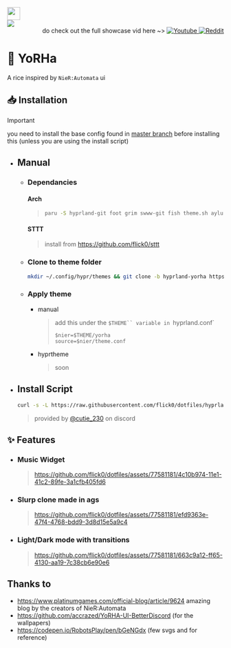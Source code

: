 <div>
    <img src="./assets/title.svg" height="30px">
</div>
<img src="https://github.com/flick0/dotfiles/assets/77581181/4b94622c-69f4-4f2d-82c4-7032d6e66ca4">
<div align="right">
        do check out the full showcase vid here ~>
        <a href="https://www.youtube.com/watch?v=YRDbhWHF8bY">
            <img alt="Youtube" src="https://img.shields.io/badge/YouTube-%23c2bda6.svg?style=for-the-badge&logo=YouTube&logoColor=48463d">
        </a>
        <a href="https://www.reddit.com/r/unixporn/comments/18zwfhj/hyprland_yorha/">
            <img alt="Reddit" src="https://img.shields.io/badge/Reddit-%23c2bda6.svg?style=for-the-badge&logo=Reddit&logoColor=48463d">
        </a>
</div>


# 👾 YoRHa

A rice inspired by `NieR:Automata` ui


## 📥 Installation
> [!IMPORTANT]
> you need to install the base config found in [master branch](https://github.com/flick0/dotfiles) before installing this (unless you are using the install script)

- ## Manual
    - ### Dependancies
        #### Arch
        > ```sh
        > paru -S hyprland-git foot grim swww-git fish theme.sh aylurs-gtk-shell-git sassc starship cava imagemagick hyprland-plugin-hyprbars-git gnome-bluetooth wl-clipboard libdbusmenu-gtk3 gnome-bluetooth-3.0 nerd-fonts
        > ```
        #### STTT
        > install from https://github.com/flick0/sttt
    - ### Clone to theme folder
      ```sh
      mkdir ~/.config/hypr/themes && git clone -b hyprland-yorha https://github.com/flick0/dotfiles ~/.config/hypr/themes/yorha
      ```
   
    
    - ### Apply theme
      
      - manual
         > add this under the `$THEME`` variable in `hyprland.conf`
         > ```
         > $nier=$THEME/yorha
         > source=$nier/theme.conf
         > ```
      
      - hyprtheme
         > soon

- ## Install Script
    ```sh
    curl -s -L https://raw.githubusercontent.com/flick0/dotfiles/hyprland-yorha/install.sh | bash
    ```
    > provided by [@cutie_230](https://discord.com/channels/@me/1193218215380254740) on discord

## ✨ Features
 - ### Music Widget
   > https://github.com/flick0/dotfiles/assets/77581181/4c10b974-11e1-41c2-89fe-3a1cfb405fd6

 - ### Slurp clone made in ags
   > https://github.com/flick0/dotfiles/assets/77581181/efd9363e-47f4-4768-bdd9-3d8d15e5a9c4

 - ### Light/Dark mode with transitions
   > https://github.com/flick0/dotfiles/assets/77581181/663c9a12-ff65-4130-aa19-7c38cb6e90e6


## Thanks to
- https://www.platinumgames.com/official-blog/article/9624 amazing blog by the creators of NieR:Automata
- https://github.com/accrazed/YoRHA-UI-BetterDiscord (for the wallpapers)
- https://codepen.io/RobotsPlay/pen/bGeNGdx (few svgs and for reference)
